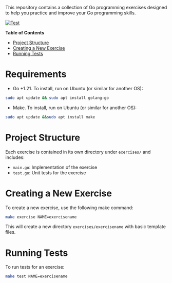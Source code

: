 This repository contains a collection of Go programming exercises designed to help you practice and improve your Go programming skills.

[![Test](https://github.com/farpat/go-training/workflows/Test/badge.svg)](https://github.com/farpat/go-training/actions)

**Table of Contents**
- [Project Structure](#project-structure)
- [Creating a New Exercise](#creating-a-new-exercise)
- [Running Tests](#running-tests)

# Requirements
- Go +1.21. To install, run on Ubuntu (or similar for another OS): 
```bash
sudo apt update && sudo apt install golang-go
```
- Make. To install, run on Ubuntu (or similar for another OS): 
```bash
sudo apt update &&sudo apt install make
```


# Project Structure
Each exercise is contained in its own directory under `exercises/` and includes:
- `main.go`: Implementation of the exercise
- `test.go`: Unit tests for the exercise

# Creating a New Exercise
To create a new exercise, use the following make command:
```bash
make exercise NAME=exercisename
```
This will create a new directory `exercises/exercisename` with basic template files.

# Running Tests
To run tests for an exercise:
```bash
make test NAME=exercisename
```
